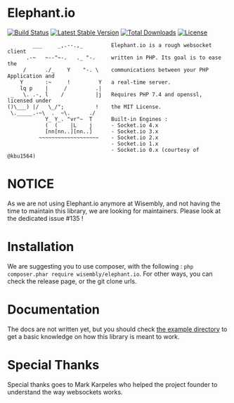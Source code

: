 Elephant.io
===========
[![Build Status](https://travis-ci.org/Wisembly/elephant.io.svg?branch=master)](https://travis-ci.org/Wisembly/elephant.io)
[![Latest Stable Version](https://poser.pugx.org/wisembly/elephant.io/v/stable.svg)](https://packagist.org/packages/wisembly/elephant.io)
[![Total Downloads](https://poser.pugx.org/wisembly/elephant.io/downloads.svg)](https://packagist.org/packages/wisembly/elephant.io)
[![License](https://poser.pugx.org/wisembly/elephant.io/license.svg)](https://packagist.org/packages/wisembly/elephant.io)

```
        ___     _,.--.,_         Elephant.io is a rough websocket client
      .-~   ~--"~-.   ._ "-.     written in PHP. Its goal is to ease the
     /      ./_    Y    "-. \    communications between your PHP Application and
    Y       :~     !         Y   a real-time server.
    lq p    |     /         .|
 _   \. .-, l    /          |j   Requires PHP 7.4 and openssl, licensed under
()\___) |/   \_/";          !    the MIT License.
 \._____.-~\  .  ~\.      ./
            Y_ Y_. "vr"~  T      Built-in Engines :
            (  (    |L    j      - Socket.io 4.x
            [nn[nn..][nn..]      - Socket.io 3.x
          ~~~~~~~~~~~~~~~~~~~    - Socket.io 2.x
                                 - Socket.io 1.x
                                 - Socket.io 0.x (courtesy of @kbu1564)
```

NOTICE
======
As we are not using Elephant.io anymore at Wisembly, and not having the time to
maintain this library, we are looking for maintainers. Please look at the dedicated
issue #135 !

Installation
============
We are suggesting you to use composer, with the following : `php composer.phar require wisembly/elephant.io`. For other ways, you can check the release page, or the git clone urls.

Documentation
=============
The docs are not written yet, but you should check [the example directory](https://github.com/Wisembly/elephant.io/tree/master/example)
to get a basic knowledge on how this library is meant to work.

Special Thanks
==============
Special thanks goes to Mark Karpeles who helped the project founder to understand the way websockets works.
